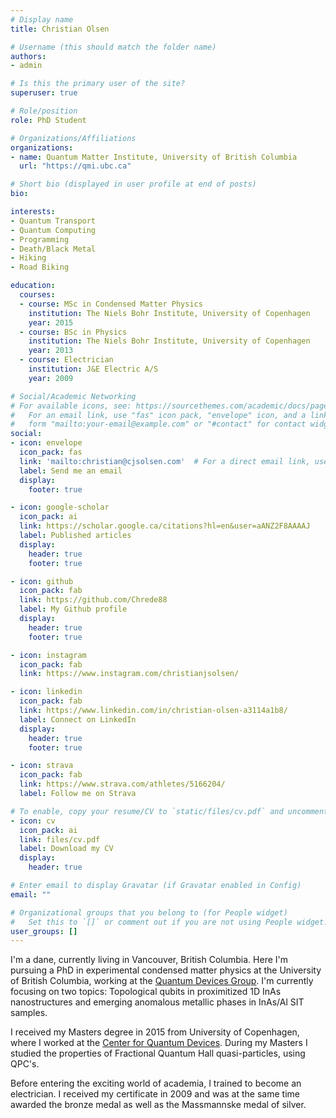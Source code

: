 ```yaml
---
# Display name
title: Christian Olsen

# Username (this should match the folder name)
authors:
- admin

# Is this the primary user of the site?
superuser: true

# Role/position
role: PhD Student

# Organizations/Affiliations
organizations:
- name: Quantum Matter Institute, University of British Columbia
  url: "https://qmi.ubc.ca"

# Short bio (displayed in user profile at end of posts)
bio:

interests:
- Quantum Transport
- Quantum Computing
- Programming
- Death/Black Metal
- Hiking
- Road Biking

education:
  courses:
  - course: MSc in Condensed Matter Physics
    institution: The Niels Bohr Institute, University of Copenhagen
    year: 2015
  - course: BSc in Physics
    institution: The Niels Bohr Institute, University of Copenhagen
    year: 2013
  - course: Electrician
    institution: J&E Electric A/S
    year: 2009

# Social/Academic Networking
# For available icons, see: https://sourcethemes.com/academic/docs/page-builder/#icons
#   For an email link, use "fas" icon pack, "envelope" icon, and a link in the
#   form "mailto:your-email@example.com" or "#contact" for contact widget.
social:
- icon: envelope
  icon_pack: fas
  link: 'mailto:christian@cjsolsen.com'  # For a direct email link, use "mailto:test@example.org".
  label: Send me an email
  display:
    footer: true

- icon: google-scholar
  icon_pack: ai
  link: https://scholar.google.ca/citations?hl=en&user=aANZ2F8AAAAJ
  label: Published articles
  display:
    header: true
    footer: true

- icon: github
  icon_pack: fab
  link: https://github.com/Chrede88
  label: My Github profile
  display:
    header: true
    footer: true

- icon: instagram
  icon_pack: fab
  link: https://www.instagram.com/christianjsolsen/

- icon: linkedin
  icon_pack: fab
  link: https://www.linkedin.com/in/christian-olsen-a3114a1b8/
  label: Connect on LinkedIn
  display:
    header: true
    footer: true

- icon: strava
  icon_pack: fab
  link: https://www.strava.com/athletes/5166204/
  label: Follow me on Strava

# To enable, copy your resume/CV to `static/files/cv.pdf` and uncomment the lines below.
- icon: cv
  icon_pack: ai
  link: files/cv.pdf
  label: Download my CV
  display:
    header: true

# Enter email to display Gravatar (if Gravatar enabled in Config)
email: ""

# Organizational groups that you belong to (for People widget)
#   Set this to `[]` or comment out if you are not using People widget.
user_groups: []
---
```


I'm a dane, currently living in Vancouver, British Columbia. Here I'm pursuing a PhD in experimental condensed matter physics at the University of British Columbia, working at the [Quantum Devices Group](https://www.phas.ubc.ca/~qdev/?p=home). I'm currently focusing on two topics: Topological qubits in proximitized 1D InAs nanostructures and emerging anomalous metallic phases in InAs/Al SIT samples.

I received my Masters degree in 2015 from University of Copenhagen, where I worked at the [Center for Quantum Devices](https://qdev.nbi.ku.dk). During my Masters I studied the properties of Fractional Quantum Hall quasi-particles, using QPC's.

Before entering the exciting world of academia, I trained to become an electrician. I received my certificate in 2009 and was at the same time awarded the bronze medal as well as the Massmannske medal of silver.
